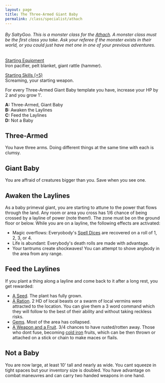 ```yaml
---
layout: page
title: The Three-Armed Giant Baby
permalink: /class/specialist/athach
---
```


###### By SaltyGoo. This is a monster class for the [Athach](https://saltygoo.github.io/monsters/athach). A monster class must be the first class you take. Ask your referee if the monster exists in their world, or you could just have met one in one of your previous adventures.

<ins>Starting Equipment</ins><br>
Iron pacifier, pelt blanket, giant rattle (hammer). 

<ins>Starting Skills (+5)</ins><br>
Screaming, your starting weapon.

For every Three-Armed Giant Baby template you have, increase your HP by 2 and you grow 1'.

**A:** Three-Armed, Giant Baby<br>
**B:** Awaken the Laylines<br>
**C:** Feed the Laylines<br>
**D:** Not a Baby<br>

## Three-Armed
You have three arms. Doing different things at the same time with each is clumsy.

## Giant Baby
You are affraid of creatures bigger than you. Save when you see one. 

## Awaken the Laylines
As a baby primeval giant, you are starting to attune to the power that flows through the land. Any room or area you cross has 1/6 chance of being crossed by a layline of power (note them!). The zone must be on the ground floor or below. While you are on a layline, the following effects are activated:

- Magic overflows: Everyobody's [Spell Dices](https://saltygoo.github.io/class/magic-user#spells) are recovered on a roll of 1, 2, 3, or 4.
- Life is abundant: Everybody's death rolls are made with advantage.
- Your tantrums create shockwaves! You can attempt to shove anybody in the area from any range.

## Feed the Laylines
If you plant a thing along a layline and come back to it after a long rest, you get rewarded:

- <ins>A Seed</ins>. The plant has fully grown.
- <ins>A Ration</ins>. 2 HD of local beasts or a swarm of local vermins were attracted to the location. You can give them a 3 word command which they will follow to the best of their ability and without taking reckless risks.
- <ins>Gems</ins>. Most of the area has collapsed.
- <ins>A Weapon and a Fruit</ins>. 3/4 chances to have rusted/rotten away. Those who dont fuse, becoming [cold iron](https://saltygoo.github.io/2020/11/10/extra-rules/#rare-metals) fruits, which can be then thrown or attached on a stick or chain to make maces or flails.

## Not a Baby
You are now large, at least 10' tall and nearly as wide. You cant squeeze in tight spaces but your inventory size is doubled. You have advantage on combat maneuvres and can carry two handed weapons in one hand.

